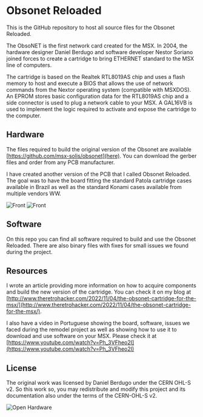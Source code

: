 # Obsonet Reloaded
This is the GitHub repository to host all source files for the Obsonet Reloaded. 

The ObsoNET is the first network card created for the MSX. In 2004, the hardware designer Daniel Berdugo and software developer Nestor Soriano joined forces to create a cartridge to bring ETHERNET standard to the MSX line of computers. 

The cartridge is based on the Realtek RTL8019AS chip and uses a flash memory to host and execute a BIOS that allows the use of network commands from the Nextor operating system (compatible with MSXDOS). An EPROM stores basic configuration data for the RTL8019AS chip and a side connector is used to plug a network cable to your MSX. A GAL16VB is used to implement the logic required to activate and expose the cartridge to the computer.

## Hardware 

The files required to build the original version of the Obsonet are available [https://github.com/msx-solis/obsonet](here). You can download the gerber files and order from any PCB manufacturer.

I have created another version of the PCB that I called Obsonet Reloaded. The goal was to have the board fitting the standard Patola cartridge cases available in Brazil as well as the standard Konami cases available from multiple vendors WW.

![Front](images/2022-12-15_23-25.jpg)
![Front](images/2022-12-15_23-26.jpg)

## Software

On this repo you can find all software required to build and use the Obsonet Reloaded. There are also binary files with fixes for small issues we found during the project.

## Resources

I wrote an article providing more information on how to acquire components and build the new version of the cartridge. You can check it on my blog at [http://www.theretrohacker.com/2022/11/04/the-obsonet-cartridge-for-the-msx/](http://www.theretrohacker.com/2022/11/04/the-obsonet-cartridge-for-the-msx/).

I also have a video in Portuguese showing the board, software, issues we faced during the remodel project as well as showing how to use it to download and use software on your MSX. Please check it at [https://www.youtube.com/watch?v=Ph_3VFheo2I](https://www.youtube.com/watch?v=Ph_3VFheo2I)


## License


The original work was licensed by Daniel Berdugo under the CERN OHL-S v2. So this work so, you may redistribute and modify this project and its documentation also under the terms of the CERN-OHL-S v2.

![Open Hardware](https://raw.githubusercontent.com/cristianoag/obsonet/main/images/1024px-Open-source-hardware-logo.svg.png)
